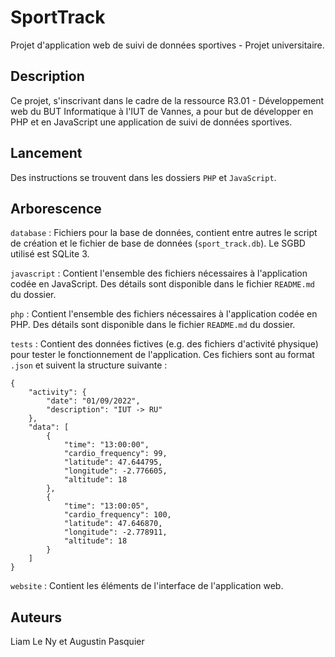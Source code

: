 # SportTrack

Projet d'application web de suivi de données sportives - Projet universitaire.

## Description

Ce projet, s'inscrivant dans le cadre de la ressource R3.01 - Développement web du BUT Informatique à l'IUT de Vannes, a pour but de développer en PHP et en JavaScript une application de suivi de données sportives.

## Lancement

Des instructions se trouvent dans les dossiers `PHP` et `JavaScript`.

## Arborescence

`database` : Fichiers pour la base de données, contient entre autres le script de création et le fichier de base de données (`sport_track.db`). Le SGBD utilisé est SQLite 3.

`javascript` : Contient l'ensemble des fichiers nécessaires à l'application codée en JavaScript. Des détails sont disponible dans le fichier `README.md` du dossier.

`php` : Contient l'ensemble des fichiers nécessaires à l'application codée en PHP. Des détails sont disponible dans le fichier `README.md` du dossier.

`tests` : Contient des données fictives (e.g. des fichiers d'activité physique) pour tester le fonctionnement de l'application. Ces fichiers sont au format `.json` et suivent la structure suivante :
```
{
    "activity": {
        "date": "01/09/2022",
        "description": "IUT -> RU"
    },
    "data": [
        {
            "time": "13:00:00",
            "cardio_frequency": 99,
            "latitude": 47.644795,
            "longitude": -2.776605,
            "altitude": 18
        },
        {
            "time": "13:00:05",
            "cardio_frequency": 100,
            "latitude": 47.646870,
            "longitude": -2.778911,
            "altitude": 18
        }
    ]
}
```

`website` : Contient les éléments de l'interface de l'application web.

## Auteurs

Liam Le Ny et Augustin Pasquier